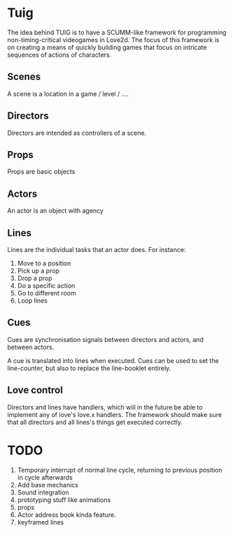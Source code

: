 # Tuig
The idea behind TUIG is to have a SCUMM-like framework for programming non-timing-critical videogames in Love2d.
The focus of this framework is on creating a means of quickly building games that focus on intricate sequences of actions of characters.

## Scenes
A scene is a location in a game / level / .... 

## Directors
Directors are intended as controllers of a scene.
## Props
Props are basic objects
## Actors
An actor is an object with agency
## Lines
Lines are the individual tasks that an actor does.
For instance:
1. Move to a position
2. Pick up a prop
3. Drop a prop
4. Do a specific action
5. Go to different room
6. Loop lines
## Cues
Cues are synchronisation signals between directors and actors, and between actors.

A cue is translated into lines when executed. Cues can be used to set the line-counter, but also to replace the line-booklet entirely.


## Love control
Directors and lines have handlers, which will in the future be able to implement any of love's love.x handlers. The framework should make sure that all directors and all lines's things get executed correctly.

# TODO
1. Temporary interrupt of normal line cycle, returning to previous position in cycle afterwards
2. Add base mechanics
3. Sound integration
4. prototyping stuff like animations
5. props
6. Actor address book kinda feature.
7. keyframed lines
